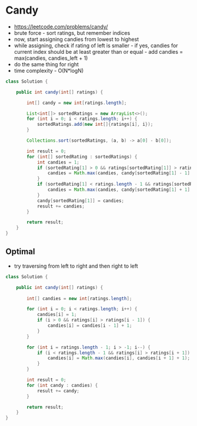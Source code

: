 # Candy

- https://leetcode.com/problems/candy/
- brute force - sort ratings, but remember indices
- now, start assigning candies from lowest to highest
- while assigning, check if rating of left is smaller - if yes, candies for current index should be at least greater than or equal - add candies = max(candies, candies_left + 1)
- do the same thing for right
- time complexity - O(N*logN)

```java
class Solution {

    public int candy(int[] ratings) {

        int[] candy = new int[ratings.length];

        List<int[]> sortedRatings = new ArrayList<>();
        for (int i = 0; i < ratings.length; i++) {
            sortedRatings.add(new int[]{ratings[i], i});
        }

        Collections.sort(sortedRatings, (a, b) -> a[0] - b[0]);

        int result = 0;
        for (int[] sortedRating : sortedRatings) {
            int candies = 1;
            if (sortedRating[1] > 0 && ratings[sortedRating[1]] > ratings[sortedRating[1] - 1]) {
                candies = Math.max(candies, candy[sortedRating[1] - 1] + 1);
            }
            if (sortedRating[1] < ratings.length - 1 && ratings[sortedRating[1]] > ratings[sortedRating[1] + 1]) {
                candies = Math.max(candies, candy[sortedRating[1] + 1] + 1);
            }
            candy[sortedRating[1]] = candies;
            result += candies;
        }

        return result;
    }
}
```

## Optimal

- try traversing from left to right and then right to left

```java
class Solution {

    public int candy(int[] ratings) {
        
        int[] candies = new int[ratings.length];

        for (int i = 0; i < ratings.length; i++) {
            candies[i] = 1;
            if (i > 0 && ratings[i] > ratings[i - 1]) {
                candies[i] = candies[i - 1] + 1;
            }
        }

        for (int i = ratings.length - 1; i > -1; i--) {
            if (i < ratings.length - 1 && ratings[i] > ratings[i + 1]) {
                candies[i] = Math.max(candies[i], candies[i + 1] + 1);
            }
        }

        int result = 0;
        for (int candy : candies) {
            result += candy;
        }

        return result;
    }
}
```
